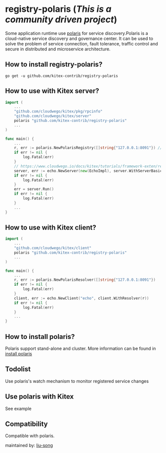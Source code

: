 # registry-polaris (*This is a community driven project*)

Some application runtime use [polaris](https://github.com/polarismesh/polaris) for service discovery.Polaris is a cloud-native service discovery and governance center. 
It can be used to solve the problem of service connection, fault tolerance, traffic control and secure in distributed and microservice architecture.

## How to install registry-polaris?
```
go get -u github.com/kitex-contrib/registry-polaris
```

## How to use with Kitex server?

```go
import (
    ...
    "github.com/cloudwego/kitex/pkg/rpcinfo"
    "github.com/cloudwego/kitex/server"
    polaris "github.com/kitex-contrib/registry-polaris"
    ...
)

func main() {
    ...
    r, err := polaris.NewPolarisRegistry([]string{"127.0.0.1:8091"}) // r should not be reused.
    if err != nil {
        log.Fatal(err)
    }
    // https://www.cloudwego.io/docs/kitex/tutorials/framework-exten/registry/#integrate-into-kitex
    server, err := echo.NewServer(new(EchoImpl), server.WithServerBasicInfo(&rpcinfo.EndpointBasicInfo{ServiceName: "echo"}, server.WithRegistry(r)))
    if err != nil {
        log.Fatal(err)
    }
    err = server.Run()
    if err != nil {
        log.Fatal(err)
    }
    ...
}
```


## How to use with Kitex client?

```go
import (
    ...
    "github.com/cloudwego/kitex/client"
    polaris "github.com/kitex-contrib/registry-polaris"
    ...
)

func main() {
    ...
    r, err := polaris.NewPolarisResolver([]string{"127.0.0.1:8091"})
    if err != nil {
        log.Fatal(err)
    }
    client, err := echo.NewClient("echo", client.WithResolver(r))
    if err != nil {
        log.Fatal(err)
    }
    ...
}
```
## How to install polaris?
Polaris support stand-alone and cluster. More information can be found in [install polaris](https://polarismesh.cn/zh/doc/%E5%BF%AB%E9%80%9F%E5%85%A5%E9%97%A8/%E5%AE%89%E8%A3%85%E6%9C%8D%E5%8A%A1%E7%AB%AF/%E5%AE%89%E8%A3%85%E5%8D%95%E6%9C%BA%E7%89%88.html#%E5%8D%95%E6%9C%BA%E7%89%88%E5%AE%89%E8%A3%85)

## Todolist
   Use polaris's watch mechanism to monitor registered service changes

## Use polaris with Kitex

See example
  
## Compatibility

Compatible with polaris.

maintained by: [liu-song](https://github.com/liu-song)
